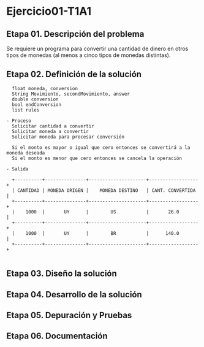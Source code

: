 # Ejercicio01-T1A1
## Etapa 01. Descripción del problema
Se requiere un programa para convertir una cantidad de dinero en otros tipos de monedas (al menos a cinco tipos de monedas distintas). 
## Etapa 02. Definición de la solución
~~~ Entrada
  float moneda, conversion
  String Movimiento, secondMovimiento, answer
  double conversion
  bool endConversion
  list rules
  
- Proceso
  Solicitar cantidad a convertir
  Solicitar moneda a convertir
  Solicitar moneda para procesar conversión
   
  Si el monto es mayor o igual que cero entonces se convertirá a la moneda deseada
  Si el monto es menor que cero entonces se cancela la operación
 
- Salida
  
  +----------+---------------+---------------------+------------------+
  | CANTIDAD | MONEDA ORIGEN |    MONEDA DESTINO   | CANT. CONVERTIDA |
  +----------+---------------+---------------------+------------------+
  |    1000  |       UY      |        US           |       26.0       |
  +----------+---------------+---------------------+------------------+
  |    1000  |       UY      |        BR           |      140.0       |
  +----------+---------------+---------------------+------------------+
  
  ~~~
## Etapa 03. Diseño la solución

## Etapa 04. Desarrollo de la solución
## Etapa 05. Depuración y Pruebas
## Etapa 06. Documentación
